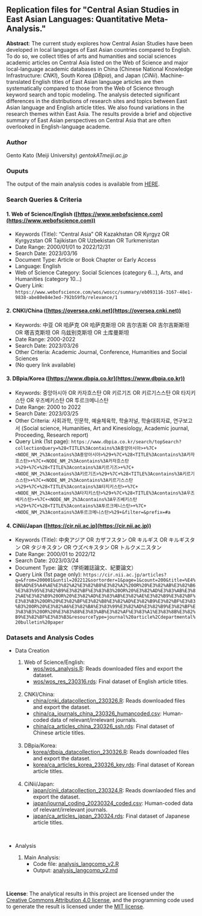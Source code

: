 ## Replication files for "Central Asian Studies in East Asian Languages: Quantitative Meta-Analysis." 

**Abstract**: The current study explores how Central Asian Studies have been developed in local languages of East Asian countries compared to English. To do so, we collect titles of arts and humanities and social sciences academic articles on Central Asia listed on the Web of Science and major local-language academic databases in China (Chinese National Knowledge Infrastructure: *CNKI*), South Korea (*DBpia*), and Japan (*CiNii*). Machine-translated English titles of East Asian language articles are then systematically compared to those from the Web of Science through keyword search and topic modeling. The analysis detected significant differences in the distributions of research sites and topics between East Asian language and English article titles. We also found variations in the research themes within East Asia. The results provide a brief and objective summary of East Asian perspectives on Central Asia that are often overlooked in English-language academe.

### Author 

Gento Kato (Meiji University) *gentokATmeiji.ac.jp*

### Ouputs

The output of the main analysis codes is available from [HERE](analysis_langcomp_v2.md).

### Search Queries & Criteria

#### 1. Web of Science/English ([https://www.webofscience.com](https://www.webofscience.com))

- Keywords (Title): “Central Asia” OR Kazakhstan OR Kyrgyz OR Kyrgyzstan OR Tajikistan OR Uzbekistan OR Turkmenistan
- Date Range: 2000/01/01 to 2022/12/31
- Search Date: 2023/03/16
- Document Type: Article or Book Chapter or Early Access
- Language: English 
- Web of Science Category: Social Sciences (category 6…), Arts, and Humanities (category 10…)
- Query Link: `https://www.webofscience.com/wos/woscc/summary/eb093116-3167-48e1-9838-abe80e84e3ed-792b59fb/relevance/1`

#### 2. CNKI/China ([https://oversea.cnki.net](https://oversea.cnki.net))

- Keywords: 中亚 OR 哈萨克 OR 哈萨克斯坦 OR 吉尔吉斯 OR 吉尔吉斯斯坦 OR 塔吉克斯坦 OR 乌兹别克斯坦 OR 土库曼斯坦
- Date Range: 2000-2022
- Search Date: 2023/03/26
- Other Criteria: Academic Journal, Conference, Humanities and Social Sciences
- (No query link available) 

#### 3. DBpia/Korea ([https://www.dbpia.co.kr](https://www.dbpia.co.kr))

- Keywords: 중앙아시아 OR 카자흐스탄 OR 키르기즈 OR 키르기스스탄 OR 타지키스탄 OR 우즈베키스탄 OR 투르크메니스탄
- Date Range: 2000 to 2022
- Search Date: 2023/03/25
- Other Criteria: 사회과학, 인문학, 예술체육학, 학술저널, 학술대회자료, 연구보고서 (Social science, Humanities, Art and Kinesiology, Academic journal, Proceeding, Research report) 
- Query Link (1st page): `https://www.dbpia.co.kr/search/topSearch?collectionQuery=%28<TITLE%3Acontains%3A중앙아시아>+%7C+<NODE_NM_2%3Acontains%3A중앙아시아>%29+%7C+%28<TITLE%3Acontains%3A카자흐스탄>+%7C+<NODE_NM_2%3Acontains%3A카자흐스탄>%29+%7C+%28<TITLE%3Acontains%3A키르기즈>+%7C+<NODE_NM_2%3Acontains%3A키르기즈>%29+%7C+%28<TITLE%3Acontains%3A키르기스스탄>+%7C+<NODE_NM_2%3Acontains%3A키르기스스탄>%29+%7C+%28<TITLE%3Acontains%3A타지키스탄>+%7C+<NODE_NM_2%3Acontains%3A타지키스탄>%29+%7C+%28<TITLE%3Acontains%3A우즈베키스탄>+%7C+<NODE_NM_2%3Acontains%3A우즈베키스탄>%29+%7C+%28<TITLE%3Acontains%3A투르크메니스탄>+%7C+<NODE_NM_2%3Acontains%3A투르크메니스탄>%29+&filter=&prefix=#a`

#### 4. CiNii/Japan ([https://cir.nii.ac.jp](https://cir.nii.ac.jp))

- Keywords (Title): 中央アジア OR カザフスタン OR キルギス OR キルギスタン OR タジキスタン OR ウズベキスタン OR トルクメニスタン
- Date Range: 2000/01 to 2022/12
- Search Date: 2023/03/24
- Document Type: 論文（学術雑誌論文、紀要論文）
- Query Link (1st page only):  `https://cir.nii.ac.jp/articles?q=&from=200001&until=202212&sortorder=1&page=1&count=200&title=%E4%B8%AD%E5%A4%AE%E3%82%A2%E3%82%B8%E3%82%A2%20OR%20%E3%82%AB%E3%82%B6%E3%83%95%E3%82%B9%E3%82%BF%E3%83%B3%20OR%20%E3%82%AD%E3%83%AB%E3%82%AE%E3%82%B9%20OR%20%E3%82%AD%E3%83%AB%E3%82%AE%E3%82%B9%E3%82%BF%E3%83%B3%20OR%20%E3%82%BF%E3%82%B8%E3%82%AD%E3%82%B9%E3%82%BF%E3%83%B3%20OR%20%E3%82%A6%E3%82%BA%E3%83%99%E3%82%AD%E3%82%B9%E3%82%BF%E3%83%B3%20OR%20%E3%83%88%E3%83%AB%E3%82%AF%E3%83%A1%E3%83%8B%E3%82%B9%E3%82%BF%E3%83%B3&resourceType=journal%20article%2Cdepartmental%20bulletin%20paper`

<!-- 
#### 5. Taiwan Citation Index (https://tci.ncl.edu.tw/cgi-bin/gs32/gsweb.cgi/) *(Not Used in the Main Text)*

- Keywords: 中亞 OR 哈薩克 OR 哈薩克斯坦 OR 吉爾吉斯 OR 塔吉克 OR 烏茲別克 OR 土庫曼
- Date Range: 2000-2022
- Search Date: 2023/03/26
- Query Command: "中亞".ti or "哈薩克".ti or "哈薩克斯坦".ti or "吉爾吉斯".ti or "塔吉克".ti or "烏茲別克".ti or "土庫曼".ti and (plc="臺灣" and (stype="期刊論文" or stype="專書論文"))
- No query link available
-->

<!-- Taiwan. We use Taiwan Citation Index (TCI: https://tci.ncl.edu.tw/cgi-bin/gs32/gsweb.cgi/) to collect article titles in traditional Chinese. TCI is specialized in the field of Humanities and Social Sciences, and we limited the search to academic journals and periodicals published in Taiwan. The utilized keywords are 中亞 (Central Asia), 哈薩克 (Kazakh), 哈薩克斯坦(Kazakhstan),  吉爾吉斯 (Kyrgyz), 塔吉克 (Tajikistan),   烏茲別克 (Uzbekistan), or 土庫曼 (Turkmenistan). The search resulted in 140 article titles in traditional Chinese.
-->

### Datasets and Analysis Codes

* Data Creation

    1. Web of Science/English: 
        * [wos/wos_analysis.R](wos/wos_analysis.R): Reads downloaded files and export the dataset.
        * [wos/wos_res_230316.rds](wos/wos_res_230316.rds): Final dataset of English article titles.
    
    <br>

    2. CNKI/China: 
        * [china/cnki_datacollection_230326.R](china/cnki_datacollection_230326.R): Reads downloaded files and export the dataset.
        * [china/ca_journals_china_230326_humancoded.csv](china/ca_journals_china_230326_humancoded.csv): Human-coded data of relevant/irrelevant journals.
        * [china/ca_articles_china_230326_ssh.rds](china/ca_articles_china_230326_ssh.rds): Final dataset of Chinese article titles.
    
    <br>

    3. DBpia/Korea: 
        * [korea/dbpia_datacollection_230326.R](korea/dbpia_datacollection_230326.R): Reads downloaded files and export the dataset.
        * [korea/ca_articles_korea_230326_key.rds](korea/ca_articles_korea_230326_key.rds): Final dataset of Korean article titles.

    <br>

    4. CiNii/Japan: 
        * [japan/cinii_datacollection_230324.R](japan/cinii_datacollection_230324.R): Reads downlaoded files and export the dataset.
        * [japan/journal_coding_20230324_coded.csv](japan/journal_coding_20230324_coded.csv): Human-coded data of relevant/irrelevant journals.
        * [japan/ca_articles_japan_230324.rds](japan/ca_articles_japan_230324.rds): Final dataset of Japanese article titles.

<br>        

* Analysis 

    1. Main Analysis: 
        * Code file: [analysis_langcomp_v2.R](analysis_langcomp_v2.R)
        * Output: [analysis_langcomp_v2.md](analysis_langcomp_v2.md)

<br>

**License**: The analytical results in this project are licensed under the [Creative Commons Attribution 4.0 license](https://choosealicense.com/licenses/cc-by-4.0/), and the programming code used to generate the result is licensed under the [MIT license](https://choosealicense.com/licenses/mit/).

